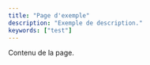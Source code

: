```yaml
---
title: "Page d'exemple"
description: "Exemple de description."
keywords: ["test"]
---
```


Contenu de la page.
